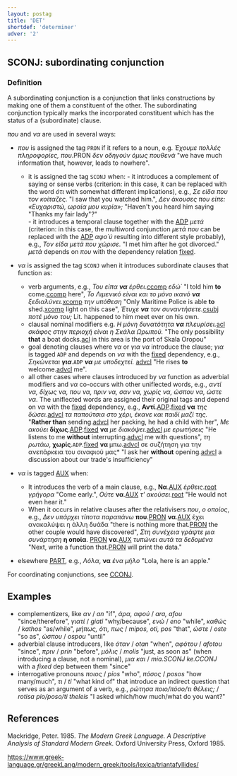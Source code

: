 ```yaml
---
layout: postag
title: 'DET'
shortdef: 'determiner'
udver: '2'
---
```



## SCONJ: subordinating conjunction

### Definition

A subordinating conjunction is a conjunction that links constructions by making one of them a constituent of the other. The subordinating conjunction typically marks the incorporated constituent which has the status of a (subordinate) clause.

*που* and *να* are used in several ways:
- *που* is assigned the tag <code>PRON</code> if it refers to a noun, e.g. *Έχουμε πολλές πληροφορίες, που*.PRON *δεν οδηγούν όμως πουθενά* "we have much information that, however, leads to nowhere". 
  - it is assigned the tag <code>SCONJ</code> when: 
    	- it introduces a  complement of saying or sense verbs  (criterion: in this case, it can be replaced with the word *ότι* with somewhat different implications), e.g., *Σε είδα που τον κοίταζες.* "I saw that you watched him.",  *Δεν άκουσες που είπε: «Ευχαριστώ, ωραία μου κυρία»;* "Haven't you heard him saying "Thanks my fair lady"?"  
    	- it introduces a temporal clause together with the [ADP]() *μετά*  (criterion: in this case, the multiword conjunction *μετά που* can be replaced with the [ADP]() *αφο΄ύ* resulting into different style probably), e.g., *Τον είδα μετά που χώρισε.* "I met him after he got divorced." *μετά* depends on *που* with the dependency relation [fixed]().
    	
- *να* is assigned the tag <code>SCONJ</code> when it introduces  subordinate clauses that  function as:
   -	verb arguments, e.g., *Του είπα <b>να</b> έρθει*.[ccomp]() *εδώ΄* "I told him <b>to</b> come.[ccomp]()  here",   *Το Λιμενικό είναι και το μόνο ικανό <b>να</b> ξεδιαλύνει.*[xcomp]() *την υπόθεση* "Only Maritime Police is able <b>to</b> shed.[xcomp]() light on this case",    *Έτυχε <b>να</b> τον συναντήσετε.*[csubj]() *ποτέ μόνο του;* Lit. happened to him meet ever on his own.
   -	clausal nominal modifiers e.g. *Η μόνη δυνατότητα <b>να</b> πλευρίσει.*[acl]() *σκάφος στην περιοχή είναι η Σκάλα Ωρωπού.*  "The only possibility <b>that</b> a boat docks.[acl]() in this area is the port of Skala Oropou"
	-  goal denoting clauses where *να* or  *για να* introduce the clause; *για* is tagged <code>ADP</code> and depends on *να* with the [fixed]() dependency, e.g., *Σηκώνεται <b>για</b>*.<code>ADP</code> *<b>να</b> με υποδεχτεί.* [advcl]() "He rises <b>to</b> welcome.[advcl]() me". 
   -  all other cases where clauses introduced by *να* function as adverbial modifiers and *να* co-occurs with other uniflected words, e.g.,  *αντί να, δίχως να, που να, πριν να, σαν να, χωρίς να, ώσπου να,  ώστε να*. The uniflected words are assigned their original tags and depend on *να* with the [fixed]() dependency, e.g.,  <b>Αντί</b>.[ADP]().[fixed]() <b>να</b> *της δώσει*.[advcl]() *τα παπούτσια στο χέρι, έκανε και παιδί μαζί της.* "<b>Rather than</b> sending.[advcl]() her packing, he had a child with her", *Με ακούει* <b>δίχως</b>.[ADP]().[fixed]() <b>να</b> *με διακόψει*.[advcl]() *με ερωτήσεις* "He listens to me <b>without</b> interrupting.[advcl]() me with questions", *τη ρωτάω*, <b>χωρίς</b>.<code>ADP</code>.[fixed]()   <b>να </b> μπω.[advcl]()  σε συζήτηση για την ανεπάρκεια του σιναφιού μας* "I ask her <b>without</b> opening.[advcl]()  a discussion about our trade's insufficiency"
-  *να* is tagged [AUX]() when:	
	- It introduces the verb of a main clause, e.g., <b>Να</b>.[AUX]()  *έρθεις*.[root]() *γρήγορα* "Come early.",  *Ούτε* <b>να</b>.[AUX]()   *τ' ακούσει*.[root]() "He would not even hear it."
	- When it  occurs in relative clauses after the relativisers *που*, *o οποίος*, e.g.,  *Δεν υπάρχει τίποτα παραπάνω* <b>που</b>.[PRON]() <b>να</b>.[AUX]() έχει ανακαλύψει η άλλη δυάδα "there is nothing more that.[PRON]()  the other couple would have discovered",  *Στη συνέχεια γράψτε μια συνάρτηση* <b>η οποία</b>. [PRON]() <b>να</b>.[AUX]()  *τυπώνει αυτά τα δεδομένα* "Next, write a function that.[PRON]() will print the data." 


- elsewhere [PART](), e.g.,  *Λόλα*, <b>να</b> *ένα μήλο* "Lola, here is an apple."


For coordinating conjunctions, see [CCONJ]().

## Examples

- complementizers, like *αν* / *an* "if", *άρα, αφού* / *ara, afou* "since/therefore", *γιατί* / *giati* "why/because", *ενώ* / *eno* "while", *καθώς* / *kathos* "as/while", *μήπως, ότι, πως* / *mipos, oti, pos* "that", *ώστε* / *oste* "so as", *ώσπου* / *ospou* "until"
-	adverbial clause introducers, like *όταν* / *otan* "when", *αφότου* / *afotou* "since", *πριν* / *prin* "before", *μόλις* / *molis* "just, as soon as" (when introducing a clause, not a nominal), *μια και* / *mia.SCONJ ke.CCONJ* with a _fixed_ dep between them "since" 
-	interrogative pronouns *ποιος* / *pios* "who", *πόσος* / *posos* "how many/much", *τι* / *ti* "what kind of" that introduce an indirect question that serves as an argument of a verb, e.g., *ρώτησα ποιο/πόσο/τι θέλεις;* / *rotisa pio/poso/ti theleis* "I asked which/how much/what do you want?"



## References

Mackridge, Peter. 1985. *The Modern Greek Language. A Descriptive Analysis of Standard Modern Greek.* Oxford University Press, Oxford 1985. 

https://www.greek-language.gr/greekLang/modern_greek/tools/lexica/triantafyllides/

<!-- Interlanguage links updated So kvě 14 19:01:57 CEST 2022 -->
